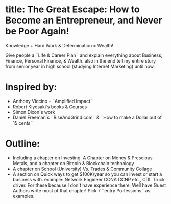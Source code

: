 # title: The Great Escape: How to Become an Entrepreneur, and Never be Poor Again!
Knowledge + Hard Work &amp; Determination = Wealth!

Give people a ¨Life &amp; Career Plan¨ and explain everything about Business, Finance, Personal Finance, & Wealth. 
also in the end tell my entire story from senior year in high school (studying Internet Marketing) until now.

# Inspired by:
- Anthony Viccino - ¨Amplified Impact¨
- Robert Kiyosaki´s books & Courses
- Simon Dixon´s work
- Daniel Freeman´s ¨RiseAndGrind.com¨ & ¨How to make a Dollar out of 15 cents¨

# Outline:
- Including a chapter on Investing. A Chapter on Money & Prescious Metals, and a chapter on Bitcoin & Blockchain technology
- A chapter on School (University) Vs. Trades & Community Collage
- A section on Quick ways to get $100K/year so you can invest or start a business with. example: Network Engineer CCNA CCNP etc., CDL Truck driver. For these because I don´t have experience there, Weĺl have Guest Authors write most of that chapter! Pick 7 ¨entry Porfessions¨ as examples.
